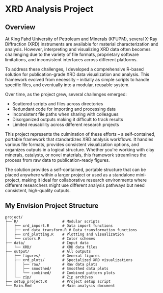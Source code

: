 # XRD Analysis Project

## Overview

At King Fahd University of Petroleum and Minerals (KFUPM), several X-Ray Diffraction (XRD) instruments are available for material characterization and analysis. However, interpreting and visualizing XRD data often becomes challenging due to the variety of file formats, proprietary software limitations, and inconsistent interfaces across different platforms.

To address these challenges, I developed a comprehensive R-based solution for publication-grade XRD data visualization and analysis. This framework evolved from necessity – initially as simple scripts to handle specific files, and eventually into a modular, reusable system.

Over time, as the project grew, several challenges emerged:
- Scattered scripts and files across directories
- Redundant code for importing and processing data
- Inconsistent file paths when sharing with colleagues
- Disorganized outputs making it difficult to track results
- Limited reusability across different research projects

This project represents the culmination of these efforts – a self-contained, portable framework that standardizes XRD analysis workflows. It handles various file formats, provides consistent visualization options, and organizes outputs in a logical structure. Whether you're working with clay minerals, catalysts, or novel materials, this framework streamlines the process from raw data to publication-ready figures.

The solution provides a self-contained, portable structure that can be placed anywhere within a larger project or used as a standalone mini-project, making it ideal for collaborative research environments where different researchers might use different analysis pathways but need consistent, high-quality outputs.

## My Envision Project Structure
```
project/
├── R/                    # Modular scripts
│   ├── xrd_import.R      # Data import functions
│   ├── xrd_data_transform.R # Data transformation functions
│   ├── xrd_plotting.R    # Plotting and visualization
│   └── colors.R          # Color schemes
├── data/                 # Input data
│   └── XRD/              # XRD data files
├── output/               # All outputs
│   ├── figures/          # General figures
│   ├── xrd_plots/        # Specialized XRD visualizations
│   │   ├── raw/          # Raw data plots
│   │   ├── smoothed/     # Smoothed data plots
│   │   └── combined/     # Combined pattern plots
│   └── zip/              # Zip archives
├── setup_project.R       # Project setup script
└── Main.Rmd              # Main analysis document
```
